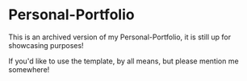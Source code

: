 # Personal-Portfolio
This is an archived version of my Personal-Portfolio, it is still up for showcasing purposes!

If you'd like to use the template, by all means, but please mention me somewhere!
